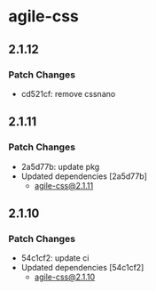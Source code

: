 # agile-css

## 2.1.12

### Patch Changes

- cd521cf: remove cssnano

## 2.1.11

### Patch Changes

- 2a5d77b: update pkg
- Updated dependencies [2a5d77b]
  - agile-css@2.1.11

## 2.1.10

### Patch Changes

- 54c1cf2: update ci
- Updated dependencies [54c1cf2]
  - agile-css@2.1.10
